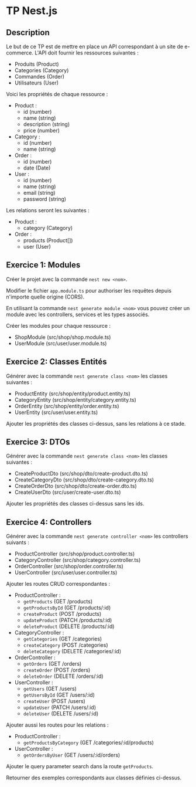 # TP Nest.js

## Description

Le but de ce TP est de mettre en place un API correspondant à un site de e-commerce. L'API doit fournir les ressources suivantes :
- Produits (Product)
- Categories (Category)
- Commandes (Order)
- Utilisateurs (User)

Voici les propriétés de chaque ressource :
- Product :
  - id (number)
  - name (string)
  - description (string)
  - price (number)
- Category :
  - id (number)
  - name (string)
- Order :
  - id (number)
  - date (Date)
- User :
  - id (number)
  - name (string)
  - email (string)
  - password (string)

Les relations seront les suivantes :
- Product :
  - category (Category)
- Order :
  - products (Product[])
  - user (User)

## Exercice 1: Modules

Créer le projet avec la commande `nest new <nom>`.

Modifier le fichier `app.module.ts` pour authoriser les requêtes depuis n'importe quelle origine (CORS).

En utilisant la commande `nest generate module <nom>` vous pouvez créer un module avec les controllers, services et les types associés.

Créer les modules pour chaque ressource :
- ShopModule (src/shop/shop.module.ts)
- UserModule (src/user/user.module.ts)
  
## Exercice 2: Classes Entités

Générer avec la commande `nest generate class <nom>` les classes suivantes :
- ProductEntity (src/shop/entity/product.entity.ts)
- CategoryEntity (src/shop/entity/category.entity.ts)
- OrderEntity (src/shop/entity/order.entity.ts)
- UserEntity (src/user/user.entity.ts)

Ajouter les propriétés des classes ci-dessus, sans les relations à ce stade.

## Exercice 3: DTOs

Générer avec la commande `nest generate class <nom>` les classes suivantes :
- CreateProductDto (src/shop/dto/create-product.dto.ts)
- CreateCategoryDto (src/shop/dto/create-category.dto.ts)
- CreateOrderDto (src/shop/dto/create-order.dto.ts)
- CreateUserDto (src/user/create-user.dto.ts)

Ajouter les propriétés des classes ci-dessus sans les ids.

## Exercice 4: Controllers

Générer avec la commande `nest generate controller <nom>` les controllers suivants :
- ProductController (src/shop/product.controller.ts)
- CategoryController (src/shop/category.controller.ts)
- OrderController (src/shop/order.controller.ts)
- UserController (src/user/user.controller.ts)

Ajouter les routes CRUD correspondantes :
- ProductController :
  - `getProducts` (GET /products)
  - `getProductsById` (GET /products/:id)
  - `createProduct` (POST /products)
  - `updateProduct` (PATCH /products/:id)
  - `deleteProduct` (DELETE /products/:id)
- CategoryController :
  - `getCategories` (GET /categories)
  - `createCategory` (POST /categories)
  - `deleteCategory` (DELETE /categories/:id)
- OrderController :
  - `getOrders` (GET /orders)
  - `createOrder` (POST /orders)
  - `deleteOrder` (DELETE /orders/:id)
- UserController :
  - `getUsers` (GET /users)
  - `getUsersById` (GET /users/:id)
  - `createUser` (POST /users)
  - `updateUser` (PATCH /users/:id)
  - `deleteUser` (DELETE /users/:id)

Ajouter aussi les routes pour les relations :
- ProductController :
  - `getProductsByCategory` (GET /categories/:id/products)
- UserController :
  - `getOrdersByUser` (GET /users/:id/orders)

Ajouter le query parameter search dans la route `getProducts`.

Retourner des exemples correspondants aux classes définies ci-dessus.
